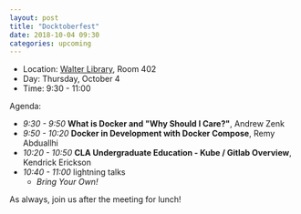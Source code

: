 ```yaml
---
layout: post
title: "Docktoberfest"
date: 2018-10-04 09:30
categories: upcoming
---
```


- Location: [Walter Library](http://campusmaps.umn.edu/walter-library), Room 402
- Day: Thursday, October 4
- Time: 9:30 - 11:00

Agenda:

- *9:30 - 9:50* **What is Docker and "Why Should I Care?"**, Andrew Zenk
- *9:50 - 10:20* **Docker in Development with Docker Compose**, Remy Abduallhi
- *10:20 - 10:50* **CLA Undergraduate Education - Kube / Gitlab Overview**, Kendrick Erickson
- *10:40 - 11:00* lightning talks
  - _Bring Your Own!_

As always, join us after the meeting for lunch!
